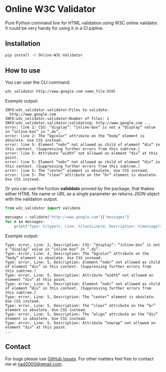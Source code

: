 # Online W3C Validator

Pure Python command line for HTML validation using W3C online validator. It could be very handy for using it in a CI pipline.

## Installation

```bash
pip install -U Online-W3C-Validator
```

## How to use

You can user the CLI command:

```bash
w3c_validator http://www.google.com some_file.html
```

Example output:

```
INFO:w3c_validator.validator:Files to validate: 
  http://www.google.com
INFO:w3c_validator.validator:Number of files: 1
INFO:w3c_validator.validator:validating: http://www.google.com ...
error: line 2: CSS: “display”: “inline-box” is not a “display” value in “inline-box” in “.ds”.
error: line 2: The “bgcolor” attribute on the “body” element is obsolete. Use CSS instead.
error: line 5: Element “nobr” not allowed as child of element “div” in this context. (Suppressing further errors from this subtree.)
error: line 5: Attribute “width” not allowed on element “div” at this point.
error: line 5: Element “nobr” not allowed as child of element “div” in this context. (Suppressing further errors from this subtree.)
error: line 5: The “center” element is obsolete. Use CSS instead.
error: line 5: The “clear” attribute on the “br” element is obsolete. Use CSS instead.
```

Or you can use the fuction **validdate** provied by the package, that thakes either HTML file name or URL as a single parameter an returns JSON object with the validation output.

```py
from w3c_validator import validate

messages = validate("http://www.google.com")["messages"]
for m in messages:
    print("Type: %(type)s, Line: %(lastLine)d, Description: %(message)s" % m)
```

Example output:

```
Type: error, Line: 2, Description: CSS: “display”: “inline-box” is not a “display” value in “inline-box” in “.ds”.
Type: error, Line: 2, Description: The “bgcolor” attribute on the “body” element is obsolete. Use CSS instead.
Type: error, Line: 5, Description: Element “nobr” not allowed as child of element “div” in this context. (Suppressing further errors from this subtree.)
Type: error, Line: 5, Description: Attribute “width” not allowed on element “div” at this point.
Type: error, Line: 5, Description: Element “nobr” not allowed as child of element “div” in this context. (Suppressing further errors from this subtree.)
Type: error, Line: 5, Description: The “center” element is obsolete. Use CSS instead.
Type: error, Line: 5, Description: The “clear” attribute on the “br” element is obsolete. Use CSS instead.
Type: error, Line: 5, Description: The “align” attribute on the “div” element is obsolete. Use CSS instead.
Type: error, Line: 5, Description: Attribute “nowrap” not allowed on element “div” at this point.
...
```

## Contact

For bugs please use [GitHub issues](https://github.com/RonenNess/html_validator/issues).
For other matters feel free to contact me at nad2000@gmail.com.
